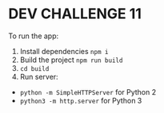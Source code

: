 # DEV CHALLENGE 11

To run the app:
1. Install dependencies `npm i`
2. Build the project `npm run build`
3. `cd build`
4. Run server:
- `python -m SimpleHTTPServer` for Python 2
- `python3 -m http.server` for Python 3
